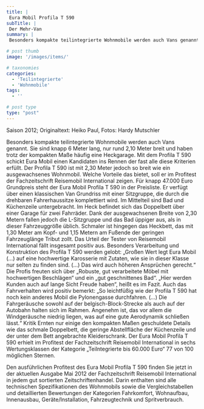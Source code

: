```yaml
---
title: |
 Eura Mobil Profila T 590
subTitle: |
 Der Mehr-Van
summary: |
 Besonders kompakte teilintegrierte Wohnmobile werden auch Vans genannt. Sie sind knapp 6 Meter lang, nur rund 2,10 Meter breit und haben trotz der kompakten Maße häufig eine Heckgarage. Mit dem Profila T 590 schickt Eura Mobil einen Kandidaten ins Rennen der fast alle diese Kriterien erfüllt. Der Profila T 590 ist mit 2,30 Meter.

# post thumb
image: '/images/items/'

# taxonomies
categories: 
  - 'Teilintegrierte'
  - 'Wohnmobile'
tags:
  - ''

# post type
type: "post"
---
```


Saison 2012; Originaltext: Heiko Paul, Fotos: Hardy Mutschler

Besonders kompakte teilintegrierte Wohnmobile werden auch Vans genannt. Sie sind knapp 6 Meter lang, nur rund 2,10 Meter breit und haben trotz der kompakten Maße häufig eine Heckgarage. Mit dem Profila T 590 schickt Eura Mobil einen Kandidaten ins Rennen der fast alle diese Kriterien erfüllt. Der Profila T 590 ist mit 2,30 Meter jedoch so breit wie ein ausgewachsenes Wohnmobil. Welche Vorteile das bietet, soll er im Profitest der Fachzeitschrift Reisemobil International zeigen. Für knapp 47.000 Euro Grundpreis steht der Eura Mobil Profila T 590 in der Preisliste. Er verfügt über einen klassischen Van Grundriss mit einer Sitzgruppe, die durch die drehbaren Fahrerhaussitze komplettiert wird. Im Mittelteil sind Bad und Küchenzeile untergebracht. Im Heck befindet sich das Doppelbett über einer Garage für zwei Fahrräder. Dank der ausgewachsenen Breite von 2,30 Metern fallen jedoch die L-Sitzgruppe und das Bad üppiger aus, als in dieser Fahrzeuggröße üblich. Schmaler ist hingegen das Heckbett, das mit 1,30 Meter am Kopf- und 1,15 Metern am Fußende der geringen Fahrzeuglänge Tribut zollt. Das Urteil der Tester von Reisemobil International fällt insgesamt positiv aus. Besonders Verarbeitung und Konstruktion des Profila T 590 werden gelobt: „Großen Wert legt Eura Mobil (…) auf eine hochwertige Karosserie mit Zutaten, wie sie in dieser Klasse nur selten zu finden sind. (…) Das wird auch höheren Ansprüchen gerecht.“ Die Profis freuten sich über „Robuste, gut verarbeitete Möbel mit hochwertigen Beschlägen“ und ein „gut geschnittenes Bad“. „Hier werden Kunden auch auf lange Sicht Freude haben“, heißt es im Fazit. Auch das Fahrverhalten wird positiv bemerkt: „So leichtfüßig wie der Profila T 590 hat noch kein anderes Mobil die Pylonengasse durchfahren. (…) Die Fahrgeräusche sowohl auf der belgisch-Block-Strecke als auch auf der Autobahn halten sich im Rahmen. Angenehm ist, das vor allem die Windgeräusche niedrig liegen, was auf eine gute Aerodynamik schließen lässt.“ Kritik Ernten nur einige den kompakten Maßen geschuldete Details wie das schmale Doppelbett, die geringe Abstellfläche der Küchenzeile und der unter dem Bett angebrachte Kleiderschrank. Der Eura Mobil Profila T 590 erhielt im Profitest der Fachzeitschrift Reisemobil International in sechs Wertungsklassen der Kategorie „Teilntegrierte bis 60.000 Euro“ 77 von 100 möglichen Sternen.

Den ausführlichen Profitest des Eura Mobil Profila T 590 finden Sie jetzt in der aktuellen Ausgabe Mai 2012 der Fachzeitschrift Reisemobil International in jedem gut sortierten Zeitschriftenhandel. Darin enthalten sind alle technischen Spezifikationen des Wohnmobils sowie die Vergleichstabellen und detaillierten Bewertungen der Kategorien Fahrkomfort, Wohnaufbau, Innenausbau, Geräte/Installation, Fahrzeugtechnik und Spritverbrauch.